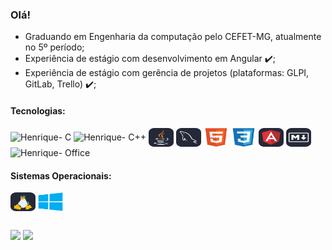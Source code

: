 ### Olá!

- Graduando em Engenharia da computação pelo CEFET-MG, atualmente no 5º período;
- Experiência de estágio com desenvolvimento em Angular ✔️;
- Experiência de estágio com gerência de projetos (plataformas: GLPI, GitLab, Trello) ✔️;

 <h4>Tecnologias:</h4>
 <div style:"display: inline">
  <img align="center" alt="Henrique- C" height="30" width="40" src="https://cdn.jsdelivr.net/gh/devicons/devicon/icons/c/c-original.svg">
  <img align="center" alt="Henrique- C++" height="30" width="40" src="https://cdn.jsdelivr.net/gh/devicons/devicon/icons/cplusplus/cplusplus-original.svg">
  <img align="center" alt="Henrique- Java" height="30" width="40" src="https://github.com/tandpfun/skill-icons/blob/main/icons/Java-Dark.svg">
  <img align="center" alt="Henrique- SQL" height="30" width="40" src="https://github.com/tandpfun/skill-icons/blob/main/icons/MySQL-Dark.svg">
  <img align="center" alt="Henrique- HTML" height="30" width="40" src="https://raw.githubusercontent.com/devicons/devicon/master/icons/html5/html5-original.svg">
  <img align="center" alt="Henrique- CSS" height="30" width="40" src="https://raw.githubusercontent.com/devicons/devicon/master/icons/css3/css3-original.svg">
 <img align="center" alt="Henrique- Angular" height="30" width="40" src="https://github.com/tandpfun/skill-icons/blob/main/icons/Angular-Dark.svg">
 <img align="center" alt="Henrique- MD" height="30" width="40" src="https://github.com/tandpfun/skill-icons/blob/main/icons/Markdown-Dark.svg">
 <img align="center" alt="Henrique- Office" height="30" width="40" src="https://img.icons8.com/?size=512&id=37619&format=png">
 </div>
 <h4>Sistemas Operacionais:</h4>
   <div style:"display: inline">
   <img align="center" alt="Henrique- Linux" height="30" width="40" src="https://github.com/tandpfun/skill-icons/blob/main/icons/Linux-Dark.svg">
   <img align="center" alt="Henrique- Windows" height="30" width="40" src="https://github.com/devicons/devicon/blob/master/icons/windows8/windows8-original.svg">
   </div>
   
  ##
   
  <a href = "mailto:henriquesouzafagundes2003@gmail.com"><img src="https://img.shields.io/badge/-Gmail-%23333?style=for-the-badge&logo=gmail&logoColor=red" target="_blank"></a>
  <a href="https://www.linkedin.com/in/henrique-souza-fagundes-54661720b/" target="_blank"><img src="https://img.shields.io/badge/-LinkedIn-%230077B5?style=for-the-badge&logo=linkedin&logoColor=white" target="_blank"></a> 

